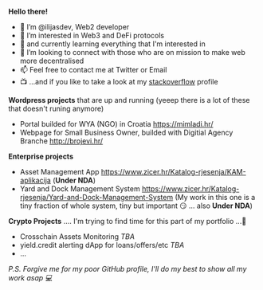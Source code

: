 <strong>Hello there!</strong>

- 👋 I’m @ilijasdev, Web2 developer
- 👀 I’m interested in Web3 and DeFi protocols
- 🌱 and currently learning everything that I'm interested in 
- 💞️ I’m looking to connect with those who are on mission to make web more decentralised
- 📫 Feel free to contact me at Twitter or Email
- 📺 ...and if you like to take a look at my [stackoverflow](https://stackoverflow.com/users/9914347/ilija-ilicic) profile

**Wordpress projects** that are up and running (yeeep there is a lot of these that doesn't runing anymore)
- Portal builded for WYA (NGO) in Croatia https://mimladi.hr/
- Webpage for Small Business Owner, builded with Digitial Agency Branche http://brojevi.hr/ 

**Enterprise projects**
- Asset Management App https://www.zicer.hr/Katalog-rjesenja/KAM-aplikacija (**Under NDA**)
- Yard and Dock Management System https://www.zicer.hr/Katalog-rjesenja/Yard-and-Dock-Management-System (My work in this one is a tiny fraction of whole system, tiny but important 😏 ... also **Under NDA**)

**Crypto Projects** .... I'm trying to find time for this part of my portfolio ...🤔
- Crosschain Assets Monitoring _TBA_
- yield.credit alerting dApp for loans/offers/etc _TBA_    
- ...

_P.S. Forgive me for my poor GitHub profile, I'll do my best to show all my work asap 💻_
